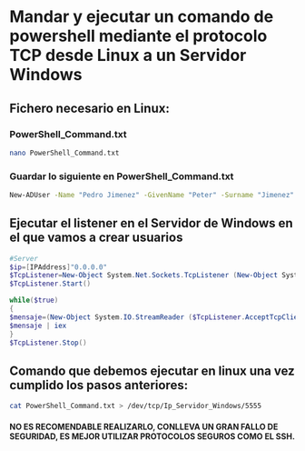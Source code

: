 # Mandar y ejecutar un comando de powershell mediante el protocolo TCP desde Linux a un Servidor Windows
## Fichero necesario en Linux:
  ### PowerShell_Command.txt
  ```Bash 
  nano PowerShell_Command.txt
  ```
  ### Guardar lo siguiente en PowerShell_Command.txt
  ```Bash
  New-ADUser -Name "Pedro Jimenez" -GivenName "Peter" -Surname "Jimenez" -SamAccountName "P.Jimenez" -UserPrincipalName "Pedro.Jimenez@prueba.es" -Path "OU=uo1,DC=Andel,DC=Local" -AccountPassword(Read-Host -AsSecureString "Input Password") -Enabled $true
  ```
## Ejecutar el listener en el Servidor de Windows en el que vamos a crear usuarios
```PowerShell
#Server
$ip=[IPAddress]"0.0.0.0"
$TcpListener=New-Object System.Net.Sockets.TcpListener (New-Object System.Net.IPEndPoint($ip,"5555"))
$TcpListener.Start()

while($true)
{
$mensaje=(New-Object System.IO.StreamReader ($TcpListener.AcceptTcpClient().GetStream())).ReadLine()
$mensaje | iex
}
$TcpListener.Stop()
```
## Comando que debemos ejecutar en linux una vez cumplido los pasos anteriores:
```Bash
cat PowerShell_Command.txt > /dev/tcp/Ip_Servidor_Windows/5555
```
#### NO ES RECOMENDABLE REALIZARLO, CONLLEVA UN GRAN FALLO DE SEGURIDAD, ES MEJOR UTILIZAR PROTOCOLOS SEGUROS COMO EL SSH.
